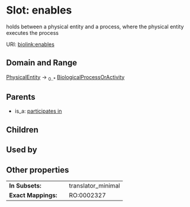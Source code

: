 
# Slot: enables


holds between a physical entity and a process, where the physical entity executes the process

URI: [biolink:enables](https://w3id.org/biolink/vocab/enables)


## Domain and Range

[PhysicalEntity](PhysicalEntity.md) &#8594;  <sub>0..*</sub> [BiologicalProcessOrActivity](BiologicalProcessOrActivity.md)

## Parents

 *  is_a: [participates in](participates_in.md)

## Children


## Used by


## Other properties

|  |  |  |
| --- | --- | --- |
| **In Subsets:** | | translator_minimal |
| **Exact Mappings:** | | RO:0002327 |

